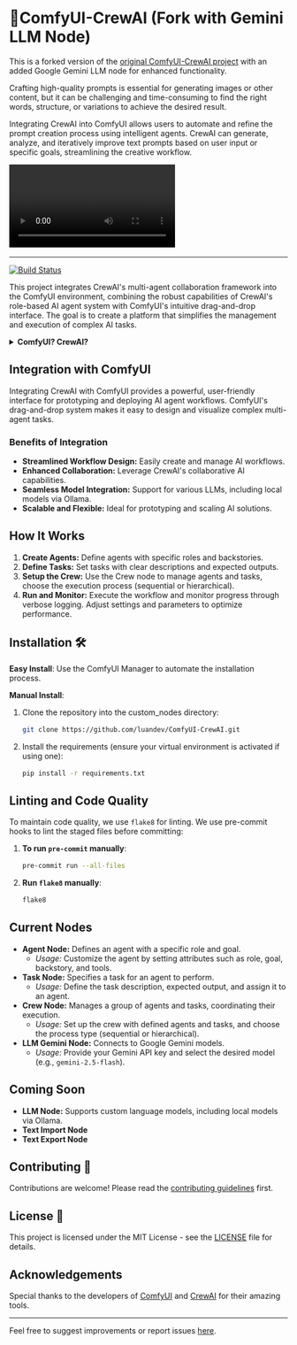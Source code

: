 # 📎ComfyUI-CrewAI (Fork with Gemini LLM Node)

This is a forked version of the [original ComfyUI-CrewAI project](https://github.com/luandev/ComfyUI-CrewAI) with an added Google Gemini LLM node for enhanced functionality.

Crafting high-quality prompts is essential for generating images or other content, but it can be challenging and time-consuming to find the right words, structure, or variations to achieve the desired result.

Integrating CrewAI into ComfyUI allows users to automate and refine the prompt creation process using intelligent agents. CrewAI can generate, analyze, and iteratively improve text prompts based on user input or specific goals, streamlining the creative workflow.

![View of the nodes](./docs/demo.mp4)
<hr/>

[![Build Status](https://img.shields.io/github/actions/workflow/status/luandev/ComfyUI-CrewAI/Flake8.yml?branch=main&label=Build&style=flat-square)](https://github.com/luandev/ComfyUI-CrewAI/actions/workflows/Flake8.yml)

This project integrates CrewAI's multi-agent collaboration framework into the ComfyUI environment, combining the robust capabilities of CrewAI's role-based AI agent system with ComfyUI's intuitive drag-and-drop interface. The goal is to create a platform that simplifies the management and execution of complex AI tasks.

<details>
<summary>
<b>ComfyUI? CrewAI?</b>
</summary>

## About ComfyUI

[ComfyUI](https://github.com/comfyanonymous/ComfyUI) is The most powerful and modular stable diffusion GUI and backend. It also has an innovative and user-friendly interface designed to streamline the creation and management of image and video creation workflows. Utilizing a drag-and-drop system, ComfyUI allows users to effortlessly design, visualize, and iterate over complex multi-agent tasks without deep technical knowledge. It supports a wide range of custom nodes and models, making it highly versatile for various AI applications.

## About CrewAI

[CrewAI](https://www.crewai.com/) is an advanced framework that facilitates the collaboration of AI agents. It enables agents to assume specific roles, share common objectives, and function as a cohesive unit. This setup is ideal for building smart assistant platforms, automated customer service systems, and multi-agent research teams.

![How CrewAI works diagram](./docs/crewai.png)

### Key Features
- **Role-Based Agent Design:** Customize agents with specific roles, goals, and tools.
- **Autonomous Inter-Agent Delegation:** Agents can delegate tasks and request assistance from peers.
- **Flexible Task Management:** Define and dynamically assign tasks to agents.
- **Integration with Various LLMs:** Supports local and remote language models like OpenAI, Mistral, and others.
- **Sequential and Hierarchical Processes:** Offers structured task execution models.
</details>

## Integration with ComfyUI

Integrating CrewAI with ComfyUI provides a powerful, user-friendly interface for prototyping and deploying AI agent workflows. ComfyUI's drag-and-drop system makes it easy to design and visualize complex multi-agent tasks.

### Benefits of Integration
- **Streamlined Workflow Design:** Easily create and manage AI workflows.
- **Enhanced Collaboration:** Leverage CrewAI's collaborative AI capabilities.
- **Seamless Model Integration:** Support for various LLMs, including local models via Ollama.
- **Scalable and Flexible:** Ideal for prototyping and scaling AI solutions.

## How It Works

1. **Create Agents:** Define agents with specific roles and backstories.
2. **Define Tasks:** Set tasks with clear descriptions and expected outputs.
3. **Setup the Crew:** Use the Crew node to manage agents and tasks, choose the execution process (sequential or hierarchical).
4. **Run and Monitor:** Execute the workflow and monitor progress through verbose logging. Adjust settings and parameters to optimize performance.

## Installation 🛠️

**Easy Install**: Use the ComfyUI Manager to automate the installation process.

**Manual Install**:
1. Clone the repository into the custom_nodes directory:
    ```bash
    git clone https://github.com/luandev/ComfyUI-CrewAI.git
    ```
2. Install the requirements (ensure your virtual environment is activated if using one):
    ```bash
    pip install -r requirements.txt
    ```

## Linting and Code Quality
To maintain code quality, we use `flake8` for linting. We use pre-commit hooks to lint the staged files before committing:

1. **To run `pre-commit` manually**:
    ```bash
    pre-commit run --all-files 
    ```

2. **Run `flake8` manually**:
    ```bash
    flake8
    ```
## Current Nodes
- **Agent Node:** Defines an agent with a specific role and goal.
  - *Usage:* Customize the agent by setting attributes such as role, goal, backstory, and tools.
- **Task Node:** Specifies a task for an agent to perform.
  - *Usage:* Define the task description, expected output, and assign it to an agent.
- **Crew Node:** Manages a group of agents and tasks, coordinating their execution.
  - *Usage:* Set up the crew with defined agents and tasks, and choose the process type (sequential or hierarchical).
- **LLM Gemini Node:** Connects to Google Gemini models.
  - *Usage:* Provide your Gemini API key and select the desired model (e.g., `gemini-2.5-flash`).

## Coming Soon
- **LLM Node:** Supports custom language models, including local models via Ollama.
- **Text Import Node**
- **Text Export Node**

## Contributing 🤝

Contributions are welcome! Please read the [contributing guidelines](CONTRIBUTING.md) first.

## License 📄

This project is licensed under the MIT License - see the [LICENSE](LICENSE) file for details.

## Acknowledgements

Special thanks to the developers of [ComfyUI](https://github.com/comfyanonymous/ComfyUI) and [CrewAI](https://github.com/CrewAI) for their amazing tools.

---

Feel free to suggest improvements or report issues [here](https://github.com/luandev/ComfyUI-CrewAI/issues).
